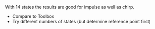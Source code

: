 With 14 states the results are good for impulse as well as chirp.

- Compare to Toolbox
- Try different numbers of states (but determine reference point first)

